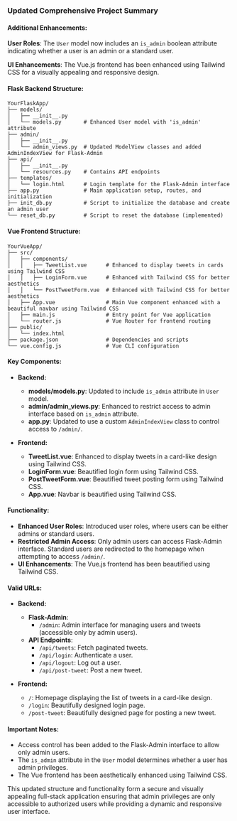 
### Updated Comprehensive Project Summary

#### Additional Enhancements:

**User Roles**: The `User` model now includes an `is_admin` boolean attribute indicating whether a user is an admin or a standard user.

**UI Enhancements**: The Vue.js frontend has been enhanced using Tailwind CSS for a visually appealing and responsive design.

#### Flask Backend Structure:

```
YourFlaskApp/
├── models/
│   ├── __init__.py
│   └── models.py       # Enhanced User model with 'is_admin' attribute
├── admin/
│   ├── __init__.py
│   └── admin_views.py  # Updated ModelView classes and added AdminIndexView for Flask-Admin
├── api/
│   ├── __init__.py
│   └── resources.py    # Contains API endpoints
├── templates/
│   └── login.html      # Login template for the Flask-Admin interface
├── app.py              # Main application setup, routes, and initialization
├── init_db.py          # Script to initialize the database and create an admin user
└── reset_db.py         # Script to reset the database (implemented)
```

#### Vue Frontend Structure:

```
YourVueApp/
├── src/
│   ├── components/
│   │   ├── TweetList.vue      # Enhanced to display tweets in cards using Tailwind CSS
│   │   ├── LoginForm.vue      # Enhanced with Tailwind CSS for better aesthetics
│   │   └── PostTweetForm.vue  # Enhanced with Tailwind CSS for better aesthetics
│   ├── App.vue                # Main Vue component enhanced with a beautiful navbar using Tailwind CSS
│   ├── main.js                # Entry point for Vue application
│   └── router.js              # Vue Router for frontend routing
├── public/
│   └── index.html
├── package.json               # Dependencies and scripts
└── vue.config.js              # Vue CLI configuration
```

#### Key Components:

- **Backend:**
  - **models/models.py**: Updated to include `is_admin` attribute in `User` model.
  - **admin/admin_views.py**: Enhanced to restrict access to admin interface based on `is_admin` attribute.
  - **app.py**: Updated to use a custom `AdminIndexView` class to control access to `/admin/`.

- **Frontend:**
  - **TweetList.vue**: Enhanced to display tweets in a card-like design using Tailwind CSS.
  - **LoginForm.vue**: Beautified login form using Tailwind CSS.
  - **PostTweetForm.vue**: Beautified tweet posting form using Tailwind CSS.
  - **App.vue**: Navbar is beautified using Tailwind CSS.

#### Functionality:

- **Enhanced User Roles**: Introduced user roles, where users can be either admins or standard users.
- **Restricted Admin Access**: Only admin users can access Flask-Admin interface. Standard users are redirected to the homepage when attempting to access `/admin/`.
- **UI Enhancements**: The Vue.js frontend has been beautified using Tailwind CSS.

#### Valid URLs:

- **Backend:**
  - **Flask-Admin**:
    - `/admin`: Admin interface for managing users and tweets (accessible only by admin users).
  - **API Endpoints**:
    - `/api/tweets`: Fetch paginated tweets.
    - `/api/login`: Authenticate a user.
    - `/api/logout`: Log out a user.
    - `/api/post-tweet`: Post a new tweet.

- **Frontend:**
  - `/`: Homepage displaying the list of tweets in a card-like design.
  - `/login`: Beautifully designed login page.
  - `/post-tweet`: Beautifully designed page for posting a new tweet.

#### Important Notes:

- Access control has been added to the Flask-Admin interface to allow only admin users.
- The `is_admin` attribute in the `User` model determines whether a user has admin privileges.
- The Vue frontend has been aesthetically enhanced using Tailwind CSS.

This updated structure and functionality form a secure and visually appealing full-stack application ensuring that admin privileges are only accessible to authorized users while providing a dynamic and responsive user interface.